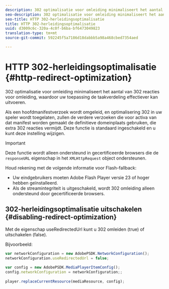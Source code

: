 ```yaml
---
description: 302 optimalisatie voor omleiding minimaliseert het aantal van 302 reacties voor omleiding, waardoor uw toepassing de taakverdeling effectiever kan uitvoeren.
seo-description: 302 optimalisatie voor omleiding minimaliseert het aantal van 302 reacties voor omleiding, waardoor uw toepassing de taakverdeling effectiever kan uitvoeren.
seo-title: HTTP 302-herleidingsoptimalisatie
title: HTTP 302-herleidingsoptimalisatie
uuid: d3009c6c-320a-4c0f-b6ba-bf6473049823
translation-type: tm+mt
source-git-commit: 592245f5a7186d18dabbb5a98a468cbed7354aed

---
```



# HTTP 302-herleidingsoptimalisatie {#http-redirect-optimization}

302 optimalisatie voor omleiding minimaliseert het aantal van 302 reacties voor omleiding, waardoor uw toepassing de taakverdeling effectiever kan uitvoeren.

Als een hoofdmanifestverzoek wordt omgeleid, en optimalisering 302 in uw speler wordt toegelaten, zullen de verdere verzoeken die voor activa van dat manifest worden gemaakt de definitieve domeinplaats gebruiken, die extra 302 reacties vermijdt. Deze functie is standaard ingeschakeld en u kunt deze instelling wijzigen.

>[!IMPORTANT]
>
>Deze functie wordt alleen ondersteund in gecertificeerde browsers die de `responseURL` eigenschap in het `XMLHttpRequest` object ondersteunen.

Houd rekening met de volgende informatie voor Flash-fallback:

* Uw eindgebruikers moeten Adobe Flash Player versie 23 of hoger hebben geïnstalleerd.
* Als de streamintegriteit is uitgeschakeld, wordt 302 omleiding alleen ondersteund door gecertificeerde browsers.

## 302-herleidingsoptimalisatie uitschakelen {#disabling-redirect-optimization}

Met de eigenschap useRedirectedUrl kunt u 302 omleiden (true) of uitschakelen (false).

Bijvoorbeeld:

```js
var networkConfiguration = new AdobePSDK.NetworkConfiguration(); 
networkConfiguration.useRedirectedUrl = false; 
 
var config = new AdobePSDK.MediaPlayerItemConfig(); 
config.networkConfiguration = networkConfiguration;; 
 
player.replaceCurrentResource(mediaResource, config);
```
